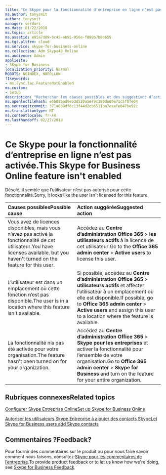 ```yaml
---
title: "Ce Skype pour la fonctionnalité d’entreprise en ligne n’est pas activée."
ms.author: tonysmit
author: tonysmit
manager: serdars
ms.date: 01/22/2018
ms.topic: article
ms.assetid: e95a7d09-0c45-4b95-956e-f099b7b0e659
ms.tgt.pltfrm: cloud
ms.service: skype-for-business-online
ms.collection: Adm_Skype4B_Online
ms.audience: Admin
appliesto:
- Skype for Business
localization_priority: Normal
ROBOTS: NOINDEX, NOFOLLOW
f1keywords:
- ms.lync.lac.FeatureNotEnabled
ms.custom:
- Setup
description: "Rechercher les causes possibles et des suggestions d’action lorsque vous obtenez un Skype pour la fonctionnalité d’entreprise en ligne n’est pas une erreur activée. "
ms.openlocfilehash: e6b025ad9e53d520a5e79c380de80e71c5f0fe04
ms.sourcegitcommit: 371a699df0c13f44d2cb6511ba7eaafe047be92c
ms.translationtype: MT
ms.contentlocale: fr-FR
ms.lasthandoff: 02/27/2018
---
```

# <a name="this-skype-for-business-online-feature-isnt-enabled"></a><span data-ttu-id="81bf2-103">Ce Skype pour la fonctionnalité d’entreprise en ligne n’est pas activée.</span><span class="sxs-lookup"><span data-stu-id="81bf2-103">This Skype for Business Online feature isn't enabled</span></span>

<span data-ttu-id="81bf2-104">Désolé, il semble que l’utilisateur n’est pas autorisé pour cette fonctionnalité.</span><span class="sxs-lookup"><span data-stu-id="81bf2-104">Sorry, it looks like the user isn't licensed for this feature.</span></span>
  
|<span data-ttu-id="81bf2-105">**Causes possibles**</span><span class="sxs-lookup"><span data-stu-id="81bf2-105">**Possible cause**</span></span>|<span data-ttu-id="81bf2-106">**Action suggérée**</span><span class="sxs-lookup"><span data-stu-id="81bf2-106">**Suggested action**</span></span>|
|:-----|:-----|
|<span data-ttu-id="81bf2-107">Vous avez de licences disponibles, mais vous n’avez pas activé la fonctionnalité de cet utilisateur.</span><span class="sxs-lookup"><span data-stu-id="81bf2-107">You have licenses available, but you haven't turned on the feature for this user.</span></span>  <br/> |<span data-ttu-id="81bf2-108">Accédez au **Centre d’administration Office 365** > **les utilisateurs actifs** à la licence de cet utilisateur.</span><span class="sxs-lookup"><span data-stu-id="81bf2-108">Go to the **Office 365 admin center** > **Active users** to license this user.</span></span> <br/> |
|<span data-ttu-id="81bf2-109">L’utilisateur est dans un emplacement où cette fonction n’est pas disponible.</span><span class="sxs-lookup"><span data-stu-id="81bf2-109">The user is in a location where this feature isn't available.</span></span>  <br/> |<span data-ttu-id="81bf2-110">Si possible, accédez au **Centre d’administration Office 365** > **utilisateurs actifs** et affecter l’utilisateur à un emplacement où elle est disponible.</span><span class="sxs-lookup"><span data-stu-id="81bf2-110">If possible, go to **Office 365 admin center** > **Active users** and assign this user to a location where the feature is available.</span></span> <br/> |
|<span data-ttu-id="81bf2-111">La fonctionnalité n’a pas été activée pour votre organisation.</span><span class="sxs-lookup"><span data-stu-id="81bf2-111">The feature hasn't been turned on for your organization.</span></span>  <br/> |<span data-ttu-id="81bf2-112">Accédez au **Centre d’administration Office 365** > **Skype pour les entreprises** et activer la fonctionnalité pour l’ensemble de votre organisation.</span><span class="sxs-lookup"><span data-stu-id="81bf2-112">Go to **Office 365 admin center** > **Skype for Business** and turn on the feature for your entire organization.</span></span> <br/> |
   
## <a name="related-topics"></a><span data-ttu-id="81bf2-113">Rubriques connexes</span><span class="sxs-lookup"><span data-stu-id="81bf2-113">Related topics</span></span>
[<span data-ttu-id="81bf2-114">Configurer Skype Entreprise Online</span><span class="sxs-lookup"><span data-stu-id="81bf2-114">Set up Skype for Business Online</span></span>](set-up-skype-for-business-online.md)

[<span data-ttu-id="81bf2-115">Autoriser les utilisateurs Skype Entreprise à ajouter des contacts Skype</span><span class="sxs-lookup"><span data-stu-id="81bf2-115">Let Skype for Business users add Skype contacts</span></span>](let-skype-for-business-users-add-skype-contacts.md)

## <a name="feedback"></a><span data-ttu-id="81bf2-116">Commentaires ?</span><span class="sxs-lookup"><span data-stu-id="81bf2-116">Feedback?</span></span>
<span data-ttu-id="81bf2-117">Pour fournir des commentaires sur le produit ou pour nous faire savoir comment nous faisons, consultez [Skype pour les commentaires de l’entreprise](https://www.skypefeedback.com).</span><span class="sxs-lookup"><span data-stu-id="81bf2-117">To provide product feedback or to let us know how we're doing, see [Skype for Business Feedback](https://www.skypefeedback.com).</span></span>